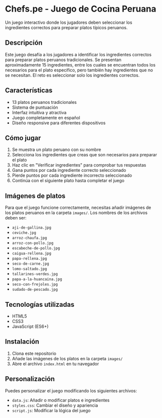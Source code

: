 # Chefs.pe - Juego de Cocina Peruana

Un juego interactivo donde los jugadores deben seleccionar los ingredientes correctos para preparar platos típicos peruanos.

## Descripción

Este juego desafía a los jugadores a identificar los ingredientes correctos para preparar platos peruanos tradicionales. Se presentan aproximadamente 15 ingredientes, entre los cuales se encuentran todos los necesarios para el plato específico, pero también hay ingredientes que no se necesitan. El reto es seleccionar solo los ingredientes correctos.

## Características

- 13 platos peruanos tradicionales
- Sistema de puntuación
- Interfaz intuitiva y atractiva
- Juego completamente en español
- Diseño responsive para diferentes dispositivos

## Cómo jugar

1. Se muestra un plato peruano con su nombre
2. Selecciona los ingredientes que creas que son necesarios para preparar el plato
3. Haz clic en "Verificar ingredientes" para comprobar tus respuestas
4. Gana puntos por cada ingrediente correcto seleccionado
5. Pierde puntos por cada ingrediente incorrecto seleccionado
6. Continúa con el siguiente plato hasta completar el juego

## Imágenes de platos

Para que el juego funcione correctamente, necesitas añadir imágenes de los platos peruanos en la carpeta `images/`. Los nombres de los archivos deben ser:

- `aji-de-gallina.jpg`
- `ceviche.jpg`
- `arroz-chaufa.jpg`
- `arroz-con-pollo.jpg`
- `escabeche-de-pollo.jpg`
- `caigua-rellena.jpg`
- `papa-rellena.jpg`
- `seco-de-carne.jpg`
- `lomo-saltado.jpg`
- `tallarines-verdes.jpg`
- `papa-a-la-huancaina.jpg`
- `seco-con-frejoles.jpg`
- `sudado-de-pescado.jpg`

## Tecnologías utilizadas

- HTML5
- CSS3
- JavaScript (ES6+)

## Instalación

1. Clona este repositorio
2. Añade las imágenes de los platos en la carpeta `images/`
3. Abre el archivo `index.html` en tu navegador

## Personalización

Puedes personalizar el juego modificando los siguientes archivos:

- `data.js`: Añadir o modificar platos e ingredientes
- `styles.css`: Cambiar el diseño y apariencia
- `script.js`: Modificar la lógica del juego 